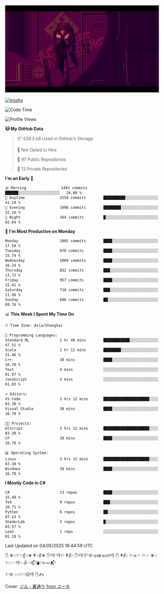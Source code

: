 ![](imgs/main.png)

[![trophy](https://github-profile-trophy.vercel.app/?username=NeilKleistGao&theme=dracula)](https://github.com/ryo-ma/github-profile-trophy)

<!--START_SECTION:waka-->
![Code Time](http://img.shields.io/badge/Code%20Time-1%2C742%20hrs%209%20mins-blue)

![Profile Views](http://img.shields.io/badge/Profile%20Views-1-blue)

**🐱 My GitHub Data** 

> 📦 529.3 kB Used in GitHub's Storage 
 > 
> 🚫 Not Opted to Hire
 > 
> 📜 97 Public Repositories 
 > 
> 🔑 13 Private Repositories 
 > 
**I'm an Early 🐤** 

```text
🌞 Morning                1491 commits        ██████░░░░░░░░░░░░░░░░░░░   24.00 % 
🌆 Daytime                2559 commits        ██████████░░░░░░░░░░░░░░░   41.19 % 
🌃 Evening                1998 commits        ████████░░░░░░░░░░░░░░░░░   32.16 % 
🌙 Night                  164 commits         █░░░░░░░░░░░░░░░░░░░░░░░░   02.64 % 
```
📅 **I'm Most Productive on Monday** 

```text
Monday                   1092 commits        ████░░░░░░░░░░░░░░░░░░░░░   17.58 % 
Tuesday                  978 commits         ████░░░░░░░░░░░░░░░░░░░░░   15.74 % 
Wednesday                1009 commits        ████░░░░░░░░░░░░░░░░░░░░░   16.24 % 
Thursday                 852 commits         ███░░░░░░░░░░░░░░░░░░░░░░   13.72 % 
Friday                   957 commits         ████░░░░░░░░░░░░░░░░░░░░░   15.41 % 
Saturday                 718 commits         ███░░░░░░░░░░░░░░░░░░░░░░   11.56 % 
Sunday                   606 commits         ██░░░░░░░░░░░░░░░░░░░░░░░   09.76 % 
```


📊 **This Week I Spent My Time On** 

```text
🕑︎ Time Zone: Asia/Shanghai

💬 Programming Languages: 
Standard ML              1 hr 49 mins        ████████████░░░░░░░░░░░░░   47.51 % 
Scala                    1 hr 12 mins        ████████░░░░░░░░░░░░░░░░░   31.46 % 
C++                      38 mins             ████░░░░░░░░░░░░░░░░░░░░░   16.70 % 
Text                     4 mins              ░░░░░░░░░░░░░░░░░░░░░░░░░   01.97 % 
JavaScript               4 mins              ░░░░░░░░░░░░░░░░░░░░░░░░░   01.83 % 

🔥 Editors: 
VS Code                  3 hrs 12 mins       █████████████████████░░░░   83.30 % 
Visual Studio            38 mins             ████░░░░░░░░░░░░░░░░░░░░░   16.70 % 

🐱‍💻 Projects: 
mlscript                 3 hrs 12 mins       █████████████████████░░░░   83.30 % 
CF                       38 mins             ████░░░░░░░░░░░░░░░░░░░░░   16.70 % 

💻 Operating System: 
Linux                    3 hrs 12 mins       █████████████████████░░░░   83.30 % 
Windows                  38 mins             ████░░░░░░░░░░░░░░░░░░░░░   16.70 % 
```

**I Mostly Code in C#** 

```text
C#                       13 repos            ████░░░░░░░░░░░░░░░░░░░░░   15.48 % 
TeX                      9 repos             ███░░░░░░░░░░░░░░░░░░░░░░   10.71 % 
Python                   6 repos             ██░░░░░░░░░░░░░░░░░░░░░░░   07.14 % 
ShaderLab                3 repos             █░░░░░░░░░░░░░░░░░░░░░░░░   03.57 % 
Lean                     1 repo              ░░░░░░░░░░░░░░░░░░░░░░░░░   01.19 % 
```




 Last Updated on 04/05/2025 18:44:59 UTC
<!--END_SECTION:waka-->

✋ ❄☟⚐🕆☝☟❄ 🕈☟✌❄ ✋🕯👎 👎⚐ 🕈✌💧 ✋🕯👎 🏱☼☜❄☜☠👎 ✋ 🕈✌💧 ⚐☠☜ ⚐☞ ❄☟⚐💧☜ 👎☜✌☞📫💣🕆❄☜💧📬

⚐☼ 💧☟⚐🕆☹👎 ✋✍

Cover: [ジル・裏通り from ユーネ](https://www.pixiv.net/artworks/62127066)
